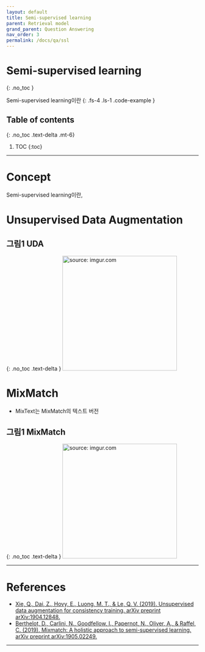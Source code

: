 ```yaml
---
layout: default
title: Semi-supervised learning
parent: Retrieval model
grand_parent: Question Answering
nav_order: 3
permalink: /docs/qa/ssl
---
```


# Semi-supervised learning
{: .no_toc }

Semi-supervised learning이란
{: .fs-4 .ls-1 .code-example }


## Table of contents
{: .no_toc .text-delta .mt-6}

1. TOC
{:toc}

---


# Concept


Semi-supervised learning이란, 


# Unsupervised Data Augmentation

## **그림1** UDA
{: .no_toc .text-delta }
<img src="https://i.imgur.com/CFkkQpO.png" width="300px" title="source: imgur.com" />


# MixMatch

- MixText는 MixMatch의 텍스트 버전

## **그림1** MixMatch
{: .no_toc .text-delta }
<img src="https://i.imgur.com/hn9OutJ.png" width="300px" title="source: imgur.com" />



---


# References

- [Xie, Q., Dai, Z., Hovy, E., Luong, M. T., & Le, Q. V. (2019). Unsupervised data augmentation for consistency training. arXiv preprint arXiv:1904.12848.](https://arxiv.org/pdf/1904.12848)
- [Berthelot, D., Carlini, N., Goodfellow, I., Papernot, N., Oliver, A., & Raffel, C. (2019). Mixmatch: A holistic approach to semi-supervised learning. arXiv preprint arXiv:1905.02249.](https://arxiv.org/pdf/1905.02249)

---